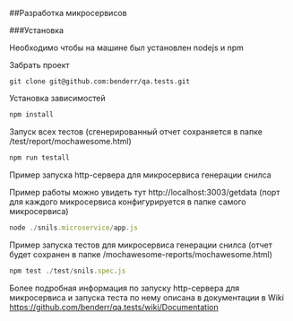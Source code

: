 ##Разработка микросервисов

###Установка 

Необходимо чтобы на машине был установлен nodejs и npm

Забрать проект 
```git
git clone git@github.com:benderr/qa.tests.git
```
Установка зависимостей 
```js
npm install
```

Запуск всех тестов (сгенерированный отчет сохраняется в папке /test/report/mochawesome.html)
```js
npm run testall
```
Пример запуска http-сервера для микросервиса генерации снилса

Пример работы можно увидеть тут http://localhost:3003/getdata (порт для каждого микросервиса конфигурируется в папке самого микросервиса)
```js
node ./snils.microservice/app.js
```
Пример запуска тестов для микросервиса генерации снилса (отчет будет сохранен в папке /mochawesome-reports/mochawesome.html)
```js
npm test ./test/snils.spec.js
```


Более подробная информация по запуску http-сервера для микросервиса и запуска теста по нему описана в документации в Wiki https://github.com/benderr/qa.tests/wiki/Documentation


